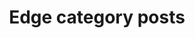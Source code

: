 ---
title: "Edge category posts"
layout: mycategory
permalink: /edge/
author_profile: false
category: edge
---